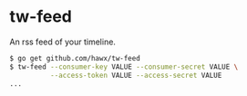 # tw-feed

An rss feed of your timeline.

``` bash
$ go get github.com/hawx/tw-feed
$ tw-feed --consumer-key VALUE --consumer-secret VALUE \
          --access-token VALUE --access-secret VALUE
...
```
